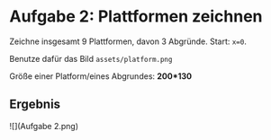 # Aufgabe 2: Plattformen zeichnen

Zeichne insgesamt 9 Plattformen, davon 3 Abgründe. Start: `x=0`.

Benutze dafür das Bild `assets/platform.png`

Größe einer Platform/eines Abgrundes: **200\*130**

## Ergebnis

![](Aufgabe 2.png)
